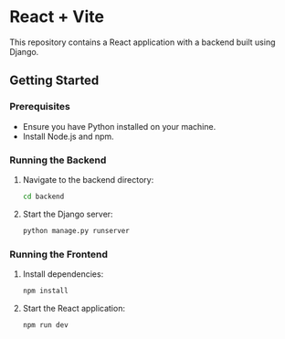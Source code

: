 # React + Vite

This repository contains a React application with a backend built using Django.

## Getting Started

### Prerequisites
- Ensure you have Python installed on your machine.
- Install Node.js and npm.

### Running the Backend

1. Navigate to the backend directory:
    ```bash
    cd backend
    ```

2. Start the Django server:
    ```bash
    python manage.py runserver
    ```

### Running the Frontend

1. Install dependencies:
    ```bash
    npm install
    ```

2. Start the React application:
    ```bash
    npm run dev
    ```


